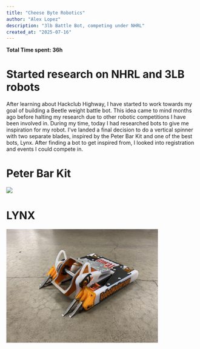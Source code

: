 ```yaml
---
title: "Cheese Byte Robotics"
author: "Alex Lopez"
description: "3lb Battle Bot, competing under NHRL"
created_at: "2025-07-16"
---
```


**Total Time spent: 36h**

# Started research on NHRL and 3LB robots

After learning about Hackclub Highway, I have started to work towards my goal of building a Beetle weight battle bot. This idea came to mind months ago before halting my research due to other robotic competitions I have been involved in. During my time, today I had researched bots to give me inspiration for my robot. I've landed a final decision to do a vertical spinner with two separate blades, inspired by the Peter Bar Kit and one of the best bots, Lynx. After finding a bot to get inspired from, I looked into registration and events I could compete in.

# Peter Bar Kit

<img src="[https://github.com/user-attachments/assets/cef81466-e99b-436f-84a9-11f4e70343bd](https://encrypted-tbn0.gstatic.com/images?q=tbn:ANd9GcSKP3sO4UV5SuQeENIf_JELj_siOoyDUSaZUQ&s)" width="400"/>

# LYNX

<img src="Images/LYNX.jpg" width="400"/>
